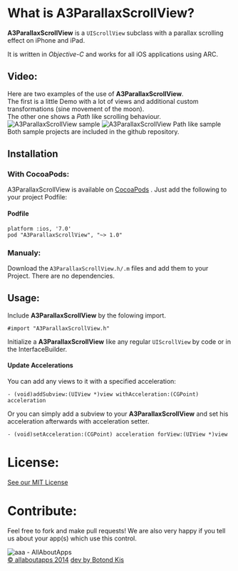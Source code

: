  
# What is A3ParallaxScrollView?
**A3ParallaxScrollView** is a `UIScrollView` subclass with a parallax scrolling effect on iPhone and iPad.  

It is written in *Objective-C* and works for all iOS applications using ARC.

## Video:
Here are two examples of the use of **A3ParallaxScrollView**.  
The first is a little Demo with a lot of views and additional custom transformations (sine movement of the moon).  
The other one shows a *Path* like scrolling behaviour.  
![A3ParallaxScrollView sample](https://dl.dropbox.com/u/9934540/aaa/A3ParallaxMoonSample.gif "A3Parallax Moon Sample Video")
![A3ParallaxScrollView Path like sample](https://dl.dropbox.com/u/9934540/aaa/A3ParallaxScrollViewPathSample.gif "A3ParallaxScrollView Path like Sample Video")  
Both sample projects are included in the github repository.

## Installation

### With CocoaPods:
A3ParallaxScrollView is available on [CocoaPods](http://cocoapods.org) . Just add the following to your project Podfile:

#### Podfile
	platform :ios, '7.0'
	pod "A3ParallaxScrollView", "~> 1.0"
	
	
### Manualy:
Download the `A3ParallaxScrollView.h/.m` files and add them to your Project. There are no dependencies.

## Usage:
Include **A3ParallaxScrollView** by the folowing import.

	#import "A3ParallaxScrollView.h"

Initialize a **A3ParallaxScrollView** like any regular `UIScrollView` by code or in the InterfaceBuilder.

#### Update Accelerations
You can add any views to it with a specified acceleration:

`- (void)addSubview:(UIView *)view withAcceleration:(CGPoint) acceleration`

Or you can simply add a subview to your **A3ParallaxScrollView** and set his acceleration afterwards with acceleration setter.

`- (void)setAcceleration:(CGPoint) acceleration forView:(UIView *)view`
 
# License:
[See our MIT License](https://github.com/allaboutapps/A3ParallaxScrollView/blob/master/LICENSE)

# Contribute:
Feel free to fork and make pull requests! We are also very happy if you tell us about your app(s) which use this control.  


![aaa - AllAboutApps](https://dl.dropbox.com/u/9934540/aaa/aaaLogo.png "aaa - AllAboutApps")  
[© allaboutapps 2014](http://www.allaboutapps.at) [dev by Botond Kis](https://github.com/yinkou)
